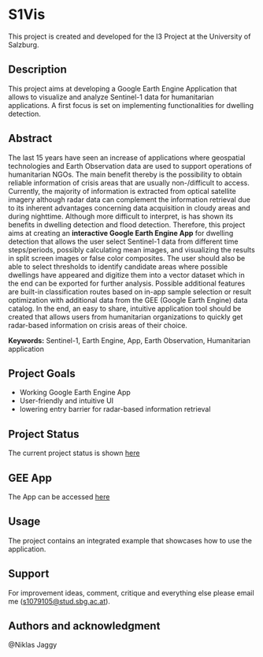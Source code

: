 # S1Vis
This project is created and developed for the I3 Project at the University of Salzburg.
## Description
This project aims at developing a Google Earth Engine Application that allows to visualize and analyze Sentinel-1 data for humanitarian applications. A first focus is set on implementing functionalities for dwelling detection.

## Abstract
The last 15 years have seen an increase of applications where geospatial technologies and Earth Observation data are used to support operations of humanitarian NGOs. The main benefit thereby is the possibility to obtain reliable information of crisis areas that are usually non-/difficult to access. Currently, the majority of information is extracted from optical satellite imagery although radar data can complement the information retrieval due to its inherent advantages concerning data acquisition in cloudy areas and during nighttime. Although more difficult to interpret, is has shown its benefits in dwelling detection and flood detection. Therefore, this project aims at creating an **interactive Google Earth Engine App** for dwelling detection that allows the user select Sentinel-1 data from different time steps/periods, possibly calculating mean images, and visualizing the results in split screen images or false color composites. The user should also be able to select thresholds to identify candidate areas where possible dwellings have appeared and digitize them into a vector dataset which in the end can be exported for further analysis. Possible additional features are built-in classification routes based on in-app sample selection or result optimization with additional data from the GEE (Google Earth Engine) data catalog. In the end, an easy to share, intuitive application tool should be created that allows users from humanitarian organizations to quickly get radar-based information on crisis areas of their choice.

**Keywords:** Sentinel-1, Earth Engine, App, Earth Observation, Humanitarian application

## Project Goals
- Working Google Earth Engine App
- User-friendly and intuitive UI
- lowering entry barrier for radar-based information retrieval

## Project Status
The current project status is shown [here](https://git.sbg.ac.at/s1079105/s1vis/-/blob/main/management/gantt_chart.PNG)

## GEE App
The App can be accessed [here](link)

## Usage
The project contains an integrated example that showcases how to use the application. 

## Support
For improvement ideas, comment, critique and everything else please email me (s1079105@stud.sbg.ac.at).

## Authors and acknowledgment
@Niklas Jaggy
